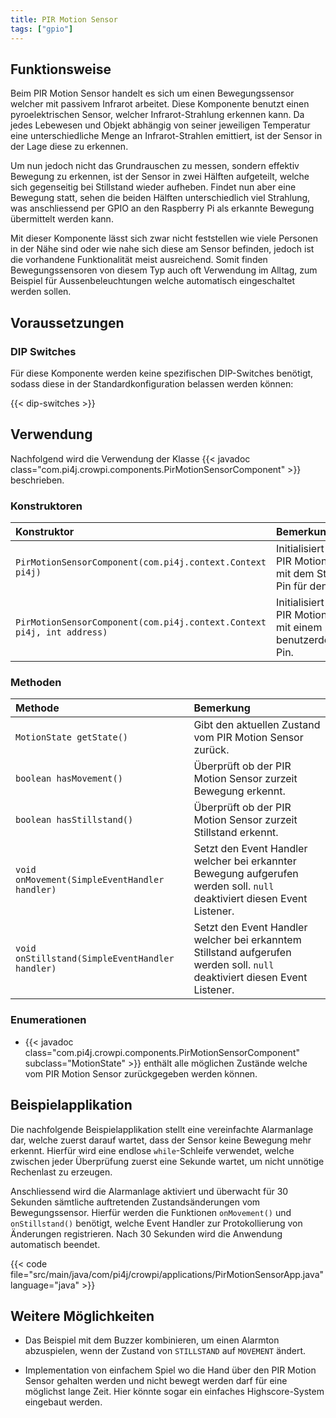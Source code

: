 ```yaml
---
title: PIR Motion Sensor
tags: ["gpio"]
---
```


## Funktionsweise

Beim PIR Motion Sensor handelt es sich um einen Bewegungssensor welcher mit passivem Infrarot arbeitet. Diese Komponente benutzt einen
pyroelektrischen Sensor, welcher Infrarot-Strahlung erkennen kann. Da jedes Lebewesen und Objekt abhängig von seiner jeweiligen Temperatur
eine unterschiedliche Menge an Infrarot-Strahlen emittiert, ist der Sensor in der Lage diese zu erkennen.

Um nun jedoch nicht das Grundrauschen zu messen, sondern effektiv Bewegung zu erkennen, ist der Sensor in zwei Hälften aufgeteilt, welche
sich gegenseitig bei Stillstand wieder aufheben. Findet nun aber eine Bewegung statt, sehen die beiden Hälften unterschiedlich viel
Strahlung, was anschliessend per GPIO an den Raspberry Pi als erkannte Bewegung übermittelt werden kann.

Mit dieser Komponente lässt sich zwar nicht feststellen wie viele Personen in der Nähe sind oder wie nahe sich diese am Sensor befinden,
jedoch ist die vorhandene Funktionalität meist ausreichend. Somit finden Bewegungssensoren von diesem Typ auch oft Verwendung im Alltag, zum
Beispiel für Aussenbeleuchtungen welche automatisch eingeschaltet werden sollen.

## Voraussetzungen

### DIP Switches

Für diese Komponente werden keine spezifischen DIP-Switches benötigt, sodass diese in der Standardkonfiguration belassen werden können:

{{< dip-switches >}}

## Verwendung

Nachfolgend wird die Verwendung der Klasse {{< javadoc class="com.pi4j.crowpi.components.PirMotionSensorComponent" >}} beschrieben.

### Konstruktoren

| Konstruktor                                                            | Bemerkung                                                                  |
|:-----------------------------------------------------------------------|:---------------------------------------------------------------------------|
| `PirMotionSensorComponent(com.pi4j.context.Context pi4j)`              | Initialisiert einen PIR Motion Sensor mit dem Standard-Pin für den CrowPi. |
| `PirMotionSensorComponent(com.pi4j.context.Context pi4j, int address)` | Initialisiert einen PIR Motion Sensor mit einem benutzerdefinierten Pin.   |

### Methoden

| Methode                                         | Bemerkung                                                                                                                  |
|:------------------------------------------------|:---------------------------------------------------------------------------------------------------------------------------|
| `MotionState getState()`                        | Gibt den aktuellen Zustand vom PIR Motion Sensor zurück.                                                                   |
| `boolean hasMovement()`                         | Überprüft ob der PIR Motion Sensor zurzeit Bewegung erkennt.                                                               |
| `boolean hasStillstand()`                       | Überprüft ob der PIR Motion Sensor zurzeit Stillstand erkennt.                                                             |
| `void onMovement(SimpleEventHandler handler)`   | Setzt den Event Handler welcher bei erkannter Bewegung aufgerufen werden soll. `null` deaktiviert diesen Event Listener.   |
| `void onStillstand(SimpleEventHandler handler)` | Setzt den Event Handler welcher bei erkanntem Stillstand aufgerufen werden soll. `null` deaktiviert diesen Event Listener. |

### Enumerationen

- {{< javadoc class="com.pi4j.crowpi.components.PirMotionSensorComponent" subclass="MotionState" >}} enthält alle möglichen Zustände welche
  vom PIR Motion Sensor zurückgegeben werden können.

## Beispielapplikation

Die nachfolgende Beispielapplikation stellt eine vereinfachte Alarmanlage dar, welche zuerst darauf wartet, dass der Sensor keine Bewegung
mehr erkennt. Hierfür wird eine endlose `while`-Schleife verwendet, welche zwischen jeder Überprüfung zuerst eine Sekunde wartet, um nicht
unnötige Rechenlast zu erzeugen.

Anschliessend wird die Alarmanlage aktiviert und überwacht für 30 Sekunden sämtliche auftretenden Zustandsänderungen vom Bewegungssensor.
Hierfür werden die Funktionen `onMovement()` und `onStillstand()` benötigt, welche Event Handler zur Protokollierung von Änderungen
registrieren. Nach 30 Sekunden wird die Anwendung automatisch beendet.

{{< code file="src/main/java/com/pi4j/crowpi/applications/PirMotionSensorApp.java" language="java" >}}

## Weitere Möglichkeiten

- Das Beispiel mit dem Buzzer kombinieren, um einen Alarmton abzuspielen, wenn der Zustand von `STILLSTAND` auf `MOVEMENT` ändert.

- Implementation von einfachem Spiel wo die Hand über den PIR Motion Sensor gehalten werden und nicht bewegt werden darf für eine möglichst
  lange Zeit. Hier könnte sogar ein einfaches Highscore-System eingebaut werden.

